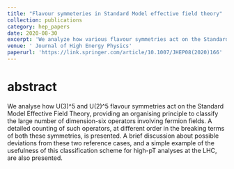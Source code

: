 ```yaml
---
title: "Flavour symmeteries in Standard Model effective field theory"
collection: publications
category: hep_papers
date: 2020-08-30
excerpt: 'We analyze how various flavour symmetries act on the Standard Model Effective Field Theory, providing an organising principle to classify the large number of dimension-six operators involving fermionic fields'
venue: ' Journal of High Energy Physics'
paperurl: 'https://link.springer.com/article/10.1007/JHEP08(2020)166'
---
```


abstract
===
We analyse how U(3)^5 and U(2)^5 flavour symmetries act on the Standard Model Effective Field Theory, providing an organising principle to classify the large number of dimension-six operators involving fermion fields. A detailed counting of such operators, at different order in the breaking terms of both these symmetries, is presented. A brief discussion about possible deviations from these two reference cases, and a simple example of the usefulness of this classification scheme for high-pT analyses at the LHC, are also presented.